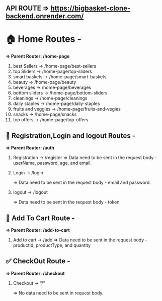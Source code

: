 ## API ROUTE ⇒ https://bigbasket-clone-backend.onrender.com/

# 🏠 Home Routes -

**⇒ Parent Router: /home-page**

1. best Sellers → /home-page/best-sellers
2. top Sliders  → /home-page/top-sliders
3. smart baskets → /home-page/smart-baskets
4. beauty → /home-page/beauty
5. beverages → /home-page/beverages
6. bottom sliders → /home-page/bottom-sliders
7. cleanings → /home-page/cleanings
8. daily staples → /home-page/daily-staples
9. fruits and veggies → /home-page/fruits-and-vegies
10. snacks → /home-page/snacks
11. top offers → /home-page/top-offers

## 👤 Registration,Login and logout Routes -

**⇒ Parent Router: /auth**

1. Registration → /register 
⇒ Data need to be sent in the request body - userName, password, age, and email.
2. Login → /login 

      ⇒ Data need to be sent in the request body - email and password.

 3. logout → /logout

      ⇒ Data need to be sent in the request body - token

## 🛒 Add To Cart Route -

**⇒ Parent Router: /add-to-cart**

1. Add to cart → /add
⇒ Data need to be sent in the request body - productId, productType, and quantity

## ✅ CheckOut Route -

**⇒ Parent Router: /checkout**

1. Checkout → “/”

      ⇒ No data need to be sent in request body.
